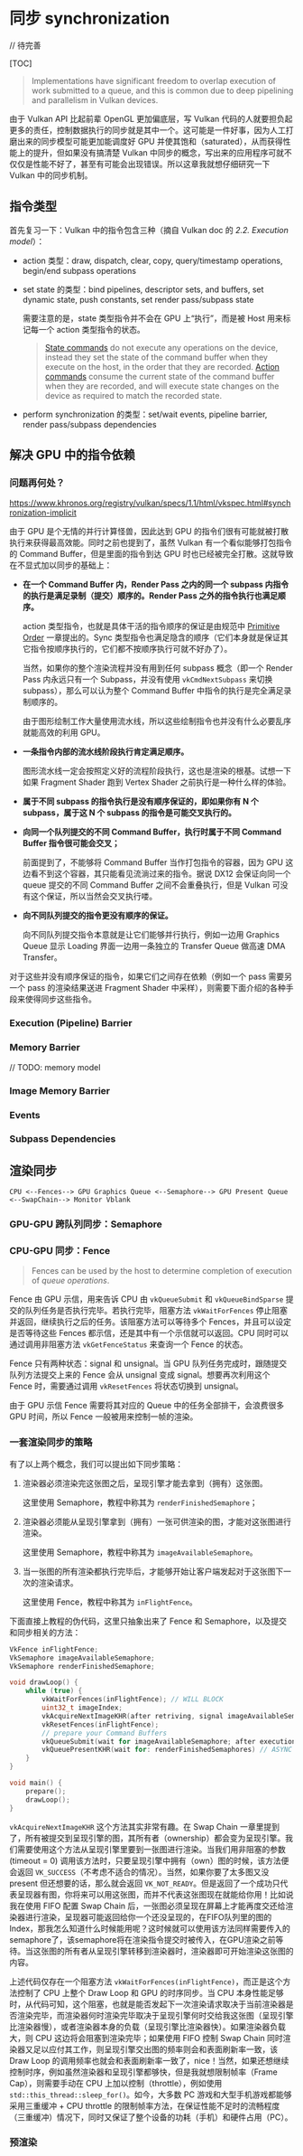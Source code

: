 # 同步 synchronization



// 待完善

[TOC]



> Implementations have significant freedom to overlap execution of work submitted to a queue, and this is common due to deep pipelining and parallelism in Vulkan devices.

由于 Vulkan API 比起前辈 OpenGL 更加偏底层，写 Vulkan 代码的人就要担负起更多的责任，控制数据执行的同步就是其中一个。这可能是一件好事，因为人工打磨出来的同步模型可能更加能调度好 GPU 并使其饱和（saturated），从而获得性能上的提升，但如果没有搞清楚 Vulkan 中同步的概念，写出来的应用程序可就不仅仅是性能不好了，甚至有可能会出现错误。所以这章我就想仔细研究一下 Vulkan 中的同步机制。



## 指令类型

首先复习一下：Vulkan 中的指令包含三种（摘自 Vulkan doc 的 *2.2. Execution model*）：

* action 类型：draw, dispatch, clear, copy, query/timestamp operations, begin/end subpass operations

* set state 的类型：bind pipelines, descriptor sets, and buffers, set dynamic state, push constants, set render pass/subpass state

  需要注意的是，state 类型指令并不会在 GPU 上“执行”，而是被 Host 用来标记每一个 action 类型指令的状态。

  > [State commands](https://www.khronos.org/registry/vulkan/specs/1.1/html/vkspec.html#fundamentals-queueoperation-command-types) do not execute any operations on the device, instead they set the state of the command buffer when they execute on the host, in the order that they are recorded. [Action commands](https://www.khronos.org/registry/vulkan/specs/1.1/html/vkspec.html#fundamentals-queueoperation-command-types) consume the current state of the command buffer when they are recorded, and will execute state changes on the device as required to match the recorded state.

* perform synchronization 的类型：set/wait events, pipeline barrier, render pass/subpass dependencies



## 解决 GPU 中的指令依赖

### 问题再何处？

https://www.khronos.org/registry/vulkan/specs/1.1/html/vkspec.html#synchronization-implicit

由于 GPU 是个无情的并行计算怪兽，因此达到 GPU 的指令们很有可能就被打散执行来获得最高效能。同时之前也提到了，虽然 Vulkan 有一个看似能够打包指令的 Command Buffer，但是里面的指令到达 GPU 时也已经被完全打散。这就导致在不显式加以同步的基础上：

- **在一个 Command Buffer 内，Render Pass 之内的同一个 subpass 内指令的执行是满足录制（提交）顺序的。Render Pass 之外的指令执行也满足顺序。**

  action 类型指令，也就是具体干活的指令顺序的保证是由规范中 [Primitive Order](https://www.khronos.org/registry/vulkan/specs/1.1/html/vkspec.html#drawing-primitive-order) 一章提出的。Sync 类型指令也满足隐含的顺序（它们本身就是保证其它指令按顺序执行的，它们都不按顺序执行可就不好办了）。

  当然，如果你的整个渲染流程并没有用到任何 subpass 概念（即一个 Render Pass 内永远只有一个 Subpass，并没有使用 `vkCmdNextSubpass` 来切换 subpass），那么可以认为整个 Command Buffer 中指令的执行是完全满足录制顺序的。

  由于图形绘制工作大量使用流水线，所以这些绘制指令也并没有什么必要乱序就能高效的利用 GPU。

- **一条指令内部的流水线阶段执行肯定满足顺序。**

  图形流水线一定会按照定义好的流程阶段执行，这也是渲染的根基。试想一下如果 Fragment Shader 跑到 Vertex Shader 之前执行是一种什么样的体验。

- **属于不同 subpass 的指令执行是没有顺序保证的，即如果你有 N 个 subpass，属于这 N 个 subpass 的指令是可能交叉执行的。**

- **向同一个队列提交的不同 Command Buffer，执行时属于不同 Command Buffer 指令很可能会交叉；**

  前面提到了，不能够将 Command Buffer 当作打包指令的容器，因为 GPU 这边看不到这个容器，其只能看见流淌过来的指令。据说 DX12 会保证向同一个 queue 提交的不同 Command Buffer 之间不会重叠执行，但是 Vulkan 可没有这个保证，所以当然会交叉执行喽。

- **向不同队列提交的指令更没有顺序的保证。**

  向不同队列提交指令本意就是让它们能够并行执行，例如一边用 Graphics Queue 显示 Loading 界面一边用一条独立的 Transfer Queue 做高速 DMA Transfer。

对于这些并没有顺序保证的指令，如果它们之间存在依赖（例如一个 pass 需要另一个 pass 的渲染结果送进 Fragment Shader 中采样），则需要下面介绍的各种手段来使得同步这些指令。



### Execution (Pipeline) Barrier



### Memory Barrier

// TODO: memory model



### Image Memory Barrier



### Events



### Subpass Dependencies





## 渲染同步

```
CPU <--Fences--> GPU Graphics Queue <--Semaphore--> GPU Present Queue <--SwapChain--> Monitor Vblank
```





### GPU-GPU 跨队列同步：Semaphore



### CPU-GPU 同步：Fence

> Fences can be used by the host to determine completion of execution of *queue operations*.

Fence 由 GPU 示信，用来告诉 CPU 由 `vkQueueSubmit` 和 `vkQueueBindSparse` 提交的队列任务是否执行完毕。若执行完毕，阻塞方法 `vkWaitForFences` 停止阻塞并返回，继续执行之后的任务。该阻塞方法可以等待多个 Fences，并且可以设定是否等待这些 Fences 都示信，还是其中有一个示信就可以返回。CPU 同时可以通过调用非阻塞方法 `vkGetFenceStatus` 来查询一个 Fence 的状态。

Fence 只有两种状态：signal 和 unsignal。当 GPU 队列任务完成时，跟随提交队列方法提交上来的 Fence 会从 unsignal 变成 signal。想要再次利用这个 Fence 时，需要通过调用 `vkResetFences` 将状态切换到 unsignal。

由于 GPU 示信 Fence 需要将其对应的 Queue 中的任务全部排干，会浪费很多 GPU 时间，所以 Fence 一般被用来控制一帧的渲染。



### 一套渲染同步的策略

有了以上两个概念，我们可以提出如下同步策略：

1. 渲染器必须渲染完这张图之后，呈现引擎才能去拿到（拥有）这张图。

   这里使用 Semaphore，教程中称其为 `renderFinishedSemaphore`；

2. 渲染器必须能从呈现引擎拿到（拥有）一张可供渲染的图，才能对这张图进行渲染。

   这里使用 Semaphore，教程中称其为 `imageAvailableSemaphore`。

3. 当一张图的所有渲染都执行完毕后，才能够开始让客户端发起对于这张图下一次的渲染请求。

   这里使用 Fence，教程中称其为 `inFlightFence`。

下面直接上教程的伪代码，这里只抽象出来了 Fence 和 Semaphore，以及提交和同步相关的方法：

```cpp
VkFence inFlightFence;
VkSemaphore imageAvailableSemaphore;
VkSemaphore renderFinishedSemaphore;

void drawLoop() {
    while (true) {
        vkWaitForFences(inFlightFence); // WILL BLOCK
        uint32_t imageIndex;
        vkAcquireNextImageKHR(after retriving, signal imageAvailableSemaphore) -> imageIndex; // ASYNC (when timeout = 0)
        vkResetFences(inFlightFence);
        // prepare your Command Buffers
        vkQueueSubmit(wait for imageAvailableSemaphore; after execution, signal inFlightFence, renderFinishedSemaphores); // ASYNC
        vkQueuePresentKHR(wait for: renderFinishedSemaphores) // ASYNC
    }
}

void main() {
    prepare();
    drawLoop();
}
```

`vkAcquireNextImageKHR` 这个方法其实非常有趣。在 Swap Chain 一章里提到了，所有被提交到呈现引擎的图，其所有者（ownership）都会变为呈现引擎。我们需要使用这个方法从呈现引擎里要到一张图进行渲染。当我们用非阻塞的参数 (timeout = 0) 调用该方法时，只要呈现引擎中拥有（own）图的时候，该方法便会返回 `VK_SUCCESS`（不考虑不适合的情况）。当然，如果你要了太多图又没 present 但还想要的话，那么就会返回 `VK_NOT_READY`。但是返回了一个成功只代表呈现器有图，你将来可以用这张图，而并不代表这张图现在就能给你用！比如说我在使用 FIFO 配置 Swap Chain 后，一张图必须呈现在屏幕上才能再度交还给渲染器进行渲染，呈现器可能返回给你一个还没呈现的，在FIFO队列里的图的 Index，那我怎么知道什么时候能用呢？这时候就可以使用该方法同样需要传入的 semaphore了，该semaphore将在渲染指令提交时被传入，在GPU渲染之前等待。当这张图的所有者从呈现引擎转移到渲染器时，渲染器即可开始渲染这张图的内容。

上述代码仅存在一个阻塞方法 `vkWaitForFences(inFlightFence)`，而正是这个方法控制了 CPU 上整个 Draw Loop 和 GPU 的时序同步。当 CPU 本身性能足够时，从代码可知，这个阻塞，也就是能否发起下一次渲染请求取决于当前渲染器是否渲染完毕，而渲染器何时渲染完毕取决于呈现引擎何时交给我这张图（呈现引擎比渲染器慢），或者渲染器本身的负载（呈现引擎比渲染器快）。如果渲染器负载大，则 CPU 这边将会阻塞到渲染完毕；如果使用 FIFO 控制 Swap Chain 同时渲染器又足以应付其工作，则呈现引擎交出图的频率则会和表面刷新率一致，该 Draw Loop 的调用频率也就会和表面刷新率一致了，nice！当然，如果还想继续控制时序，例如虽然渲染器和呈现引擎都够快，但是我就想限制帧率（Frame Cap），则需要手动在 CPU 上加以控制（throttle），例如使用 `std::this_thread::sleep_for()`。如今，大多数 PC 游戏和大型手机游戏都能够采用三重缓冲 + CPU throttle 的限制帧率方法，在保证性能不足时的流畅程度（三重缓冲）情况下，同时又保证了整个设备的功耗（手机）和硬件占用（PC）。



### 预渲染

















